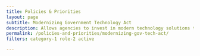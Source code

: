 ```yaml
---
title: Policies & Priorities
layout: page
subtitle: Modernizing Government Technology Act
description: Allows agencies to invest in modern technology solutions to improve service delivery to the public, secure sensitive systems and data, and save taxpayer dollars.
permalink: /policies-and-priorities/modernizing-gov-tech-act/
filters: category-1 role-2 active

---
```

